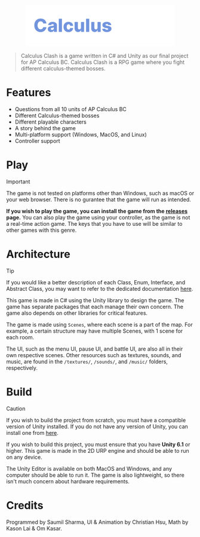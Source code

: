 <p align="center">
    <img src="docs/images/CalculusClashLogo.png" width="400px" alt="Calculus Clash Logo">
</p>

> Calculus Clash is a game written in C# and Unity as our final project for AP Calculus BC. Calculus Clash is a RPG game where you fight different calculus-themed bosses.

# Features
- Questions from all 10 units of AP Calculus BC
- Different Calculus-themed bosses
- Different playable characters
- A story behind the game
- Multi-platform support (Windows, MacOS, and Linux)
- Controller support

# Play
> [!IMPORTANT]
> The game is not tested on platforms other than Windows, such as macOS or your web browser. There is no gurantee that the game will run as intended.

**If you wish to play the game, you can install the game from the [releases](https://github.com/Morioucho/CalculusClashV2/releases) page.** You can also play the game using your controller, as the game is not a real-time action game. The keys that you have to use will be similar to other games with this genre.

# Architecture
> [!TIP]
> If you would like a better description of each Class, Enum, Interface, and Abstract Class, you may want to refer to the dedicated documentation [here](/docs/README.md).

This game is made in C# using the Unity library to design the game. The game has separate packages that each manage their own concern. The game also depends on other libraries for critical features.

The game is made using `Scenes`, where each scene is a part of the map. For example, a certain structure may have multiple Scenes, with 1 scene for each room.

The UI, such as the menu UI, pause UI, and battle UI, are also all in their own respective scenes. Other resources such as textures, sounds, and music, are found in the `/textures/`, `/sounds/`, and `/music/` folders, respectively.

# Build
> [!CAUTION]
> If you wish to build the project from scratch, you must have a compatible version of Unity installed. If you do not have any version of Unity, you can install one from [here](https://unity.com/download).

If you wish to build this project, you must ensure that you have **Unity 6.1** or higher. This game is made in the 2D URP engine and should be able to run on any device.

The Unity Editor is available on both MacOS and Windows, and any computer should be able to run it. The game is also lightweight, so there isn't much concern about hardware requirements.

# Credits
Programmed by Saumil Sharma, UI & Animation by Christian Hsu, Math by Kason Lai & Om Kasar.
